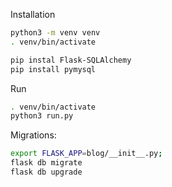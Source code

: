 

Installation
```bash
python3 -m venv venv
. venv/bin/activate

pip instal Flask-SQLAlchemy
pip install pymysql
```

Run
```bash
. venv/bin/activate
python3 run.py
```

Migrations:
```bash
export FLASK_APP=blog/__init__.py;
flask db migrate
flask db upgrade
```
